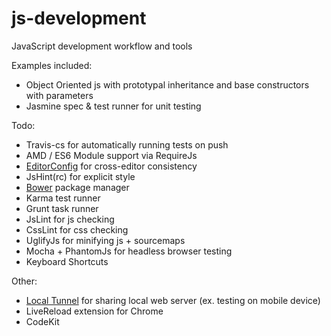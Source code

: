 js-development
============

JavaScript development workflow and tools

Examples included:
  - Object Oriented js with prototypal inheritance and base constructors with parameters
  - Jasmine spec & test runner for unit testing

Todo:
  - Travis-cs for automatically running tests on push
  - AMD / ES6 Module support via RequireJs
  - [EditorConfig](http://editorconfig.org) for cross-editor consistency
  - JsHint(rc) for explicit style
  - [Bower](https://github.com/bower/bower) package manager
  - Karma test runner
  - Grunt task runner
  - JsLint for js checking
  - CssLint for css checking
  - UglifyJs for minifying js + sourcemaps
  - Mocha + PhantomJs for headless browser testing
  - Keyboard Shortcuts

Other:
  - [Local Tunnel](http://progrium.com/localtunnel) for sharing local web server (ex. testing on mobile device)
  - LiveReload extension for Chrome
  - CodeKit

